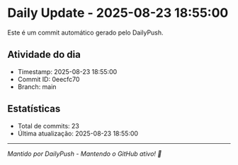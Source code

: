 # Daily Update - 2025-08-23 18:55:00

Este é um commit automático gerado pelo DailyPush.

## Atividade do dia
- Timestamp: 2025-08-23 18:55:00
- Commit ID: 0eecfc70
- Branch: main

## Estatísticas
- Total de commits: 23
- Última atualização: 2025-08-23 18:55:00

---
*Mantido por DailyPush - Mantendo o GitHub ativo! 🚀*
